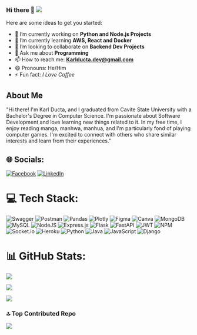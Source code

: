 ### Hi there 👋 [![](https://visitcount.itsvg.in/api?id=karl0223&icon=2&color=12)](https://visitcount.itsvg.in)

Here are some ideas to get you started:

- 🔭 I’m currently working on **Python and Node.js Projects**
- 🌱 I’m currently learning **AWS, React and Docker**
- 👯 I’m looking to collaborate on **Backend Dev Projects**
- 💬 Ask me about **Programming**
- 📫 How to reach me: **Karlducta.dev@gmail.com**
- 😄 Pronouns: He/Him
- ⚡ Fun fact: *I Love Coffee*

## About Me
"Hi there! I'm Karl Ducta, and I graduated from Cavite State University with a Bachelor's Degree in Computer Science. I'm passionate about Software Development and love learning new things related to it. In my free time, I enjoy reading manga, manhwa, manhua, and I'm particularly fond of playing computer games. I'm excited to connect with others who share similar interests and learn from their experiences."



## 🌐 Socials:
[![Facebook](https://img.shields.io/badge/Facebook-%231877F2.svg?logo=Facebook&logoColor=white)](https://www.facebook.com/KarlDucta/) [![LinkedIn](https://img.shields.io/badge/LinkedIn-%230077B5.svg?logo=linkedin&logoColor=white)](https://www.linkedin.com/in/karl-ducta/) 

# 💻 Tech Stack:
![Swagger](https://img.shields.io/badge/-Swagger-%23Clojure?style=flat&logo=swagger&logoColor=white) ![Postman](https://img.shields.io/badge/Postman-FF6C37?style=flat&logo=postman&logoColor=white) ![Pandas](https://img.shields.io/badge/pandas-%23150458.svg?style=flat&logo=pandas&logoColor=white) ![Plotly](https://img.shields.io/badge/Plotly-%233F4F75.svg?style=flat&logo=plotly&logoColor=white) 	![Figma](https://img.shields.io/badge/figma-%23F24E1E.svg?style=flat&logo=figma&logoColor=white) ![Canva](https://img.shields.io/badge/Canva-%2300C4CC.svg?style=flat&logo=Canva&logoColor=white) ![MongoDB](https://img.shields.io/badge/MongoDB-%234ea94b.svg?style=flat&logo=mongodb&logoColor=white) ![MySQL](https://img.shields.io/badge/mysql-%2300f.svg?style=flat&logo=mysql&logoColor=white) ![NodeJS](https://img.shields.io/badge/node.js-6DA55F?style=flat&logo=node.js&logoColor=white) ![Express.js](https://img.shields.io/badge/express.js-%23404d59.svg?style=flat&logo=express&logoColor=%2361DAFB) ![Flask](https://img.shields.io/badge/flask-%23000.svg?style=flat&logo=flask&logoColor=white) ![FastAPI](https://img.shields.io/badge/FastAPI-005571?style=flat&logo=fastapi) ![JWT](https://img.shields.io/badge/JWT-black?style=flat&logo=JSON%20web%20tokens) ![NPM](https://img.shields.io/badge/NPM-%23000000.svg?style=flat&logo=npm&logoColor=white) ![Socket.io](https://img.shields.io/badge/Socket.io-black?style=flat&logo=socket.io&badgeColor=010101) ![Heroku](https://img.shields.io/badge/heroku-%23430098.svg?style=flat&logo=heroku&logoColor=white) ![Python](https://img.shields.io/badge/python-3670A0?style=flat&logo=python&logoColor=ffdd54) ![Java](https://img.shields.io/badge/java-%23ED8B00.svg?style=flat&logo=java&logoColor=white) ![JavaScript](https://img.shields.io/badge/javascript-%23323330.svg?style=flat&logo=javascript&logoColor=%23F7DF1E) ![Django](https://img.shields.io/badge/django-%23092E20.svg?style=flat&logo=django&logoColor=white)

# 📊 GitHub Stats:
![](https://github-readme-stats.vercel.app/api?username=karl0223&theme=onedark&hide_border=false&include_all_commits=false&count_private=false)<br/>

![](https://github-readme-streak-stats.herokuapp.com/?user=karl0223&theme=onedark&hide_border=false)<br/>

![](https://github-readme-stats.vercel.app/api/top-langs/?username=karl0223&theme=onedark&hide_border=false&include_all_commits=false&count_private=false&layout=compact)

### 🔝 Top Contributed Repo
![](https://github-contributor-stats.vercel.app/api?username=karl0223&limit=5&theme=onedark&combine_all_yearly_contributions=true)

<!-- Proudly created with GPRM ( https://gprm.itsvg.in ) -->
